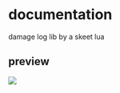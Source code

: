 # documentation
damage log lib by a skeet lua

## preview
<img src="https://airstrike.school/%F0%9F%93%91%F0%9F%92%9F%F0%9F%9A%91%F0%9F%92%AD%F0%9F%8D%9D" />
